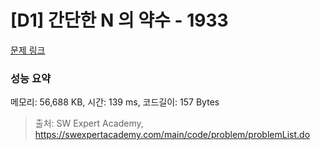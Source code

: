 # [D1] 간단한 N 의 약수 - 1933 

[문제 링크](https://swexpertacademy.com/main/code/problem/problemDetail.do?contestProbId=AV5PhcWaAKIDFAUq) 

### 성능 요약

메모리: 56,688 KB, 시간: 139 ms, 코드길이: 157 Bytes



> 출처: SW Expert Academy, https://swexpertacademy.com/main/code/problem/problemList.do